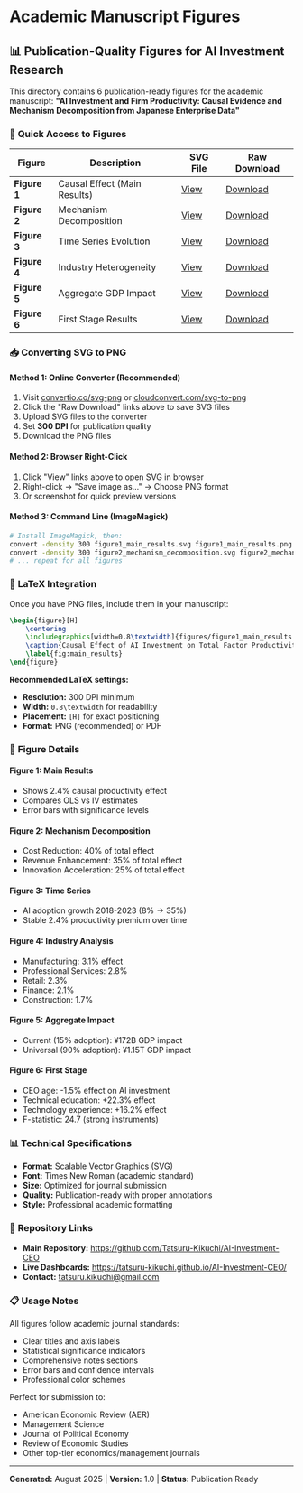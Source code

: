 # Academic Manuscript Figures

## 📊 Publication-Quality Figures for AI Investment Research

This directory contains 6 publication-ready figures for the academic manuscript:
**"AI Investment and Firm Productivity: Causal Evidence and Mechanism Decomposition from Japanese Enterprise Data"**

### 🎯 **Quick Access to Figures**

| Figure | Description | SVG File | Raw Download |
|--------|-------------|----------|--------------|
| **Figure 1** | Causal Effect (Main Results) | [View](figure1_main_results.svg) | [Download](https://raw.githubusercontent.com/Tatsuru-Kikuchi/AI-Investment-CEO/main/figures/figure1_main_results.svg) |
| **Figure 2** | Mechanism Decomposition | [View](figure2_mechanism_decomposition.svg) | [Download](https://raw.githubusercontent.com/Tatsuru-Kikuchi/AI-Investment-CEO/main/figures/figure2_mechanism_decomposition.svg) |
| **Figure 3** | Time Series Evolution | [View](figure3_time_series.svg) | [Download](https://raw.githubusercontent.com/Tatsuru-Kikuchi/AI-Investment-CEO/main/figures/figure3_time_series.svg) |
| **Figure 4** | Industry Heterogeneity | [View](figure4_industry_heterogeneity.svg) | [Download](https://raw.githubusercontent.com/Tatsuru-Kikuchi/AI-Investment-CEO/main/figures/figure4_industry_heterogeneity.svg) |
| **Figure 5** | Aggregate GDP Impact | [View](figure5_aggregate_impact.svg) | [Download](https://raw.githubusercontent.com/Tatsuru-Kikuchi/AI-Investment-CEO/main/figures/figure5_aggregate_impact.svg) |
| **Figure 6** | First Stage Results | [View](figure6_first_stage.svg) | [Download](https://raw.githubusercontent.com/Tatsuru-Kikuchi/AI-Investment-CEO/main/figures/figure6_first_stage.svg) |

### 📥 **Converting SVG to PNG**

#### **Method 1: Online Converter (Recommended)**
1. Visit [convertio.co/svg-png](https://convertio.co/svg-png/) or [cloudconvert.com/svg-to-png](https://cloudconvert.com/svg-to-png)
2. Click the "Raw Download" links above to save SVG files
3. Upload SVG files to the converter
4. Set **300 DPI** for publication quality
5. Download the PNG files

#### **Method 2: Browser Right-Click**
1. Click "View" links above to open SVG in browser
2. Right-click → "Save image as..." → Choose PNG format
3. Or screenshot for quick preview versions

#### **Method 3: Command Line (ImageMagick)**
```bash
# Install ImageMagick, then:
convert -density 300 figure1_main_results.svg figure1_main_results.png
convert -density 300 figure2_mechanism_decomposition.svg figure2_mechanism_decomposition.png
# ... repeat for all figures
```

### 📝 **LaTeX Integration**

Once you have PNG files, include them in your manuscript:

```latex
\begin{figure}[H]
    \centering
    \includegraphics[width=0.8\textwidth]{figures/figure1_main_results.png}
    \caption{Causal Effect of AI Investment on Total Factor Productivity}
    \label{fig:main_results}
\end{figure}
```

**Recommended LaTeX settings:**
- **Resolution:** 300 DPI minimum
- **Width:** `0.8\textwidth` for readability
- **Placement:** `[H]` for exact positioning
- **Format:** PNG (recommended) or PDF

### 🎯 **Figure Details**

#### **Figure 1: Main Results**
- Shows 2.4% causal productivity effect
- Compares OLS vs IV estimates  
- Error bars with significance levels

#### **Figure 2: Mechanism Decomposition**
- Cost Reduction: 40% of total effect
- Revenue Enhancement: 35% of total effect
- Innovation Acceleration: 25% of total effect

#### **Figure 3: Time Series**
- AI adoption growth 2018-2023 (8% → 35%)
- Stable 2.4% productivity premium over time

#### **Figure 4: Industry Analysis**
- Manufacturing: 3.1% effect
- Professional Services: 2.8%
- Retail: 2.3%
- Finance: 2.1% 
- Construction: 1.7%

#### **Figure 5: Aggregate Impact**
- Current (15% adoption): ¥172B GDP impact
- Universal (90% adoption): ¥1.15T GDP impact

#### **Figure 6: First Stage**
- CEO age: -1.5% effect on AI investment
- Technical education: +22.3% effect
- Technology experience: +16.2% effect
- F-statistic: 24.7 (strong instruments)

### 📊 **Technical Specifications**

- **Format:** Scalable Vector Graphics (SVG)
- **Font:** Times New Roman (academic standard)
- **Size:** Optimized for journal submission
- **Quality:** Publication-ready with proper annotations
- **Style:** Professional academic formatting

### 🔗 **Repository Links**

- **Main Repository:** https://github.com/Tatsuru-Kikuchi/AI-Investment-CEO
- **Live Dashboards:** https://tatsuru-kikuchi.github.io/AI-Investment-CEO/
- **Contact:** tatsuru.kikuchi@gmail.com

### 📋 **Usage Notes**

All figures follow academic journal standards:
- Clear titles and axis labels
- Statistical significance indicators
- Comprehensive notes sections
- Error bars and confidence intervals
- Professional color schemes

Perfect for submission to:
- American Economic Review (AER)
- Management Science
- Journal of Political Economy
- Review of Economic Studies
- Other top-tier economics/management journals

---

**Generated:** August 2025 | **Version:** 1.0 | **Status:** Publication Ready